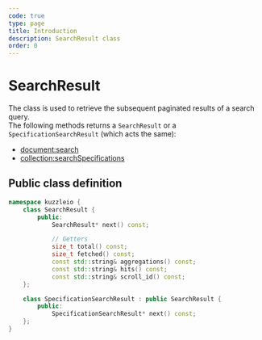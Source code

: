```yaml
---
code: true
type: page
title: Introduction
description: SearchResult class
order: 0
---
```


# SearchResult

The class is used to retrieve the subsequent paginated results of a search query.  
The following methods returns a `SearchResult` or a `SpecificationSearchResult` (which acts the same):

- [document:search](/sdk/cpp/1/controllers/document/)
- [collection:searchSpecifications](/sdk/cpp/1/controllers/collection/)

## Public class definition

```cpp
namespace kuzzleio {
    class SearchResult {
        public:
            SearchResult* next() const;

            // Getters
            size_t total() const;
            size_t fetched() const;
            const std::string& aggregations() const;
            const std::string& hits() const;
            const std::string& scroll_id() const;
    };

    class SpecificationSearchResult : public SearchResult {
        public:
            SpecificationSearchResult* next() const;
    };
}
```

